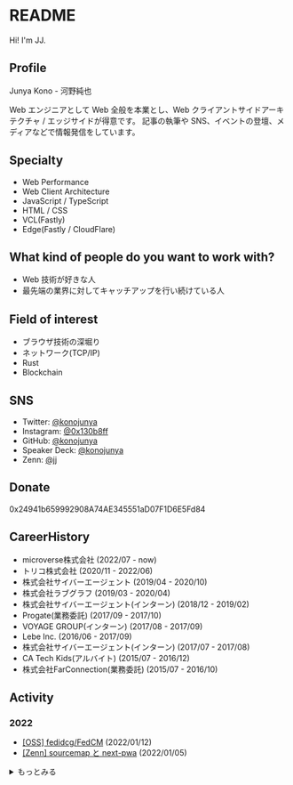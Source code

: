 # README

Hi! I'm JJ.

## Profile

Junya Kono - 河野純也

Web エンジニアとして Web 全般を本業とし、Web クライアントサイドアーキテクチャ / エッジサイドが得意です。
記事の執筆や SNS、イベントの登壇、メディアなどで情報発信をしています。

## Specialty

- Web Performance
- Web Client Architecture
- JavaScript / TypeScript
- HTML / CSS
- VCL(Fastly)
- Edge(Fastly / CloudFlare)


## What kind of people do you want to work with?

- Web 技術が好きな人
- 最先端の業界に対してキャッチアップを行い続けている人


## Field of interest

- ブラウザ技術の深堀り
- ネットワーク(TCP/IP)
- Rust
- Blockchain


## SNS

- Twitter: [@konojunya](https://twitter.com/konojunya)
- Instagram: [@0x130b8ff](https://www.instagram.com/0x130b8ff)
- GitHub: [@konojunya](https://github.com/konojunya)
- Speaker Deck: [@konojunya](https://speakerdeck.com/konojunya)
- Zenn: [@jj](https://zenn.dev/jj)


## Donate

0x24941b659992908A74AE345551aD07F1D6E5Fd84

## CareerHistory

- microverse株式会社 (2022/07 - now)
- トリコ株式会社 (2020/11 - 2022/06)
- 株式会社サイバーエージェント (2019/04 - 2020/10)
- 株式会社ラブグラフ (2019/03 - 2020/04)
- 株式会社サイバーエージェント(インターン) (2018/12 - 2019/02)
- Progate(業務委託) (2017/09 - 2017/10)
- VOYAGE GROUP(インターン) (2017/08 - 2017/09)
- Lebe Inc. (2016/06 - 2017/09)
- 株式会社サイバーエージェント(インターン) (2017/07 - 2017/08)
- CA Tech Kids(アルバイト) (2015/07 - 2016/12)
- 株式会社FarConnection(業務委託) (2015/07 - 2016/10)


## Activity


### 2022
- [[OSS] fedidcg/FedCM](https://github.com/fedidcg/FedCM/pull/165) (2022/01/12)
- [[Zenn] sourcemap と next-pwa](https://zenn.dev/jj/articles/next-pwa-with-sourcemap) (2022/01/05)


<details>
<summary>もっとみる</summary>

### 2021
- [[Zenn] 読者コミュニティ｜Fastly Compute@Edge 使い方ガイド](https://zenn.dev/jj/scraps/a87d6c9475e0a3) (2021/12/27)
- [[Zenn] Fastly Compute@Edge 使い方ガイド](https://zenn.dev/jj/books/fastly-compute-at-edge-guide) (2021/12/02)
- [[Zenn] Next.jsにおけるenvのベストプラクティス](https://zenn.dev/jj/articles/next-js-env-best-practice) (2021/11/03)
- [[Zenn] Next.js 12 をざっくり理解](https://zenn.dev/jj/scraps/f8a97c4f669397) (2021/10/26)
- [[Zenn] Edge Functions - Vercel についてざっくり理解](https://zenn.dev/jj/scraps/c3f62783f65b91) (2021/10/26)
- [[Speaker Deck] Progressive Release by using Fastly](https://speakerdeck.com/konojunya/progressive-release-by-using-fastly-8a9fc1f5-8730-44f3-8981-986e47498c6d) (2021/08/23)
- [[Zenn] stylelint-pluginを作ってみる会](https://zenn.dev/jj/scraps/42157938c9eb48) (2021/02/17)
- [[Zenn] Fastlyを活用したカナリアリリースを実現したい](https://zenn.dev/jj/scraps/806cacaa44597f) (2021/02/13)
- [[Zenn] WebKitのPrivate Click Measurementの翻訳をして概要を掴む](https://zenn.dev/jj/scraps/1f4c10accb6c98) (2021/02/12)
- [[Zenn] NeoVimのPluginを作ってみる①](https://zenn.dev/jj/scraps/667c49714289a7) (2021/02/11)
- [[Zenn] NeoVimのjob control apiを使ってみる会](https://zenn.dev/jj/scraps/e2fe98c24c720a) (2021/02/09)
- [[Zenn] Weekly Tech News](https://zenn.dev/jj/scraps/30a35d032aa977) (2021/01/21)

### 2020
- [[Zenn] JavaScriptのJITをざっくり理解する会](https://zenn.dev/jj/scraps/14a701a311aa6f) (2020/12/24)
- [[Zenn] Firebase Auth + Next.jsでのユーザー認証](https://zenn.dev/jj/scraps/0ef0c51a3a62a6) (2020/12/02)
- [[Zenn] CookieをAuthorizationヘッダーに載せ替えてAPIリクエストをするいい書き方の考察](https://zenn.dev/jj/scraps/3fc4d100dd7e4b) (2020/12/02)
- [[Zenn] Firebase Node.js Client SDKだけでAuthenticateを行いたい](https://zenn.dev/jj/scraps/8c28ddb257385f) (2020/12/01)
- [[Zenn] Next.jsのSSR/SSG/CSRについて考える](https://zenn.dev/jj/scraps/e270d446787635) (2020/11/27)
- [[Zenn] Preactで作ったコンポーネントをWeb Components として公開する](https://zenn.dev/jj/articles/preact-web-components) (2020/11/19)
- [[Zenn] Figma plugin with WebAssembly](https://zenn.dev/jj/articles/figma-plugin-with-wasm) (2020/10/26)

### 2019
- [[Speaker Deck] WinTicket における PWA at PWA Night vol.9](https://speakerdeck.com/konojunya/winticketniokerupwa-at-pwa-night-vol-dot-9) (2019/10/16)
- [[Speaker Deck] 新卒研修を終えて](https://speakerdeck.com/konojunya/xin-zu-yan-xiu-wozhong-ete) (2019/05/13)

### 2018
- [[Speaker Deck] 大規模な Web の開発手法](https://speakerdeck.com/konojunya/da-gui-mo-nawebfalsekai-fa-shou-fa) (2018/05/29)

### 2017
- [[Speaker Deck] 初めての React](https://speakerdeck.com/konojunya/chu-metefalsereact) (2017/08/04)

</details>
